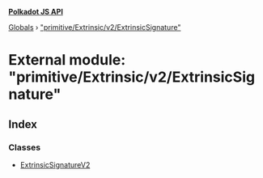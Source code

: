 **[Polkadot JS API](../README.md)**

[Globals](../globals.md) › ["primitive/Extrinsic/v2/ExtrinsicSignature"](_primitive_extrinsic_v2_extrinsicsignature_.md)

# External module: "primitive/Extrinsic/v2/ExtrinsicSignature"

## Index

### Classes

* [ExtrinsicSignatureV2](../classes/_primitive_extrinsic_v2_extrinsicsignature_.extrinsicsignaturev2.md)